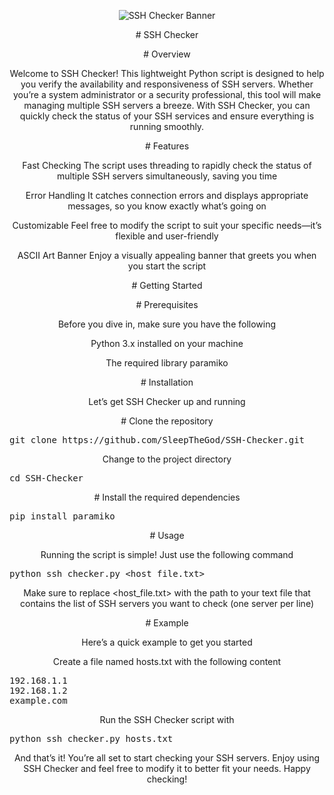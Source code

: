 <p align="center">
  <img src="https://i.imgur.com/0DGuMrJ.png" alt="SSH Checker Banner" />
</p>


<p align="center">
# SSH Checker
</p>

<p align="center">
# Overview
</p>

<p align="center">
Welcome to SSH Checker! This lightweight Python script is designed to help you verify the availability and responsiveness of SSH servers. Whether you’re a system administrator or a security professional, this tool will make managing multiple SSH servers a breeze. With SSH Checker, you can quickly check the status of your SSH services and ensure everything is running smoothly.
</p>

<p align="center">
# Features
</p>

<p align="center">
Fast Checking The script uses threading to rapidly check the status of multiple SSH servers simultaneously, saving you time
</p>
<p align="center">
Error Handling It catches connection errors and displays appropriate messages, so you know exactly what’s going on
</p>
<p align="center">
Customizable Feel free to modify the script to suit your specific needs—it’s flexible and user-friendly
</p>
<p align="center">
ASCII Art Banner Enjoy a visually appealing banner that greets you when you start the script
</p>

<p align="center">
# Getting Started
</p>

<p align="center">
# Prerequisites
</p>

<p align="center">
Before you dive in, make sure you have the following
</p>

<p align="center">
Python 3.x installed on your machine
</p>
<p align="center">
The required library paramiko
</p>

<p align="center">
# Installation
</p>

<p align="center">
Let’s get SSH Checker up and running
</p>

<p align="center">
# Clone the repository
</p>

<pre>
git clone https://github.com/SleepTheGod/SSH-Checker.git
</pre>

<p align="center">
Change to the project directory
</p>

<pre>
cd SSH-Checker
</pre>

<p align="center">
# Install the required dependencies
</p>

<pre>
pip install paramiko
</pre>

<p align="center">
# Usage
</p>

<p align="center">
Running the script is simple! Just use the following command
</p>

<pre>
python ssh_checker.py &lt;host_file.txt&gt;
</pre>

<p align="center">
Make sure to replace &lt;host_file.txt&gt; with the path to your text file that contains the list of SSH servers you want to check (one server per line)
</p>

<p align="center">
# Example
</p>

<p align="center">
Here’s a quick example to get you started
</p>

<p align="center">
Create a file named hosts.txt with the following content
</p>

<pre>
192.168.1.1
192.168.1.2
example.com
</pre>

<p align="center">
Run the SSH Checker script with
</p>

<pre>
python ssh_checker.py hosts.txt
</pre>

<p align="center">
And that’s it! You’re all set to start checking your SSH servers. Enjoy using SSH Checker and feel free to modify it to better fit your needs. Happy checking!
</p>
